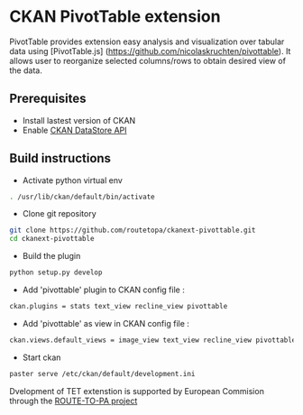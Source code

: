 # CKAN PivotTable extension 

PivotTable provides extension easy analysis and visualization over tabular data using [PivotTable.js]    (https://github.com/nicolaskruchten/pivottable). 
It allows user to reorganize selected columns/rows to obtain desired view of the data.

## Prerequisites

* Install lastest version of CKAN 
* Enable [CKAN DataStore API](http://docs.ckan.org/en/latest/maintaining/datastore.html#the-datastore-api)

## Build instructions 

* Activate python virtual env 

```sh
. /usr/lib/ckan/default/bin/activate
```

* Clone git repository

```sh
git clone https://github.com/routetopa/ckanext-pivottable.git
cd ckanext-pivottable
```

* Build the plugin

```sh
python setup.py develop
```

* Add 'pivottable' plugin to CKAN config file :
```sh
ckan.plugins = stats text_view recline_view pivottable
```

* Add 'pivottable' as view in CKAN config file :
```sh
ckan.views.default_views = image_view text_view recline_view pivottable
```

* Start ckan
```sh
paster serve /etc/ckan/default/development.ini
```


Dvelopment of TET extenstion is supported by European Commision through the [ROUTE-TO-PA project](http://routetopa.eu/) 
